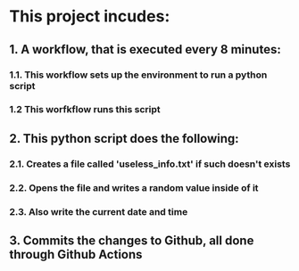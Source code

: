 # This project incudes:

   ## 1. A workflow, that is executed every 8 minutes:
   ### 1.1. This workflow sets up the environment to run a python script
   ### 1.2  This worfkflow runs this script
    
   ## 2. This python script does the following:
   ### 2.1. Creates a file called 'useless_info.txt' if such doesn't exists
   ### 2.2. Opens the file and writes a random value inside of it
   ### 2.3. Also write the current date and time
    
   ## 3. Commits the changes to Github, all done through Github Actions
